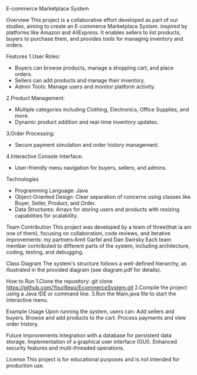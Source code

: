 E-commerce Marketplace System

Overview
This project is a collaborative effort developed as part of our studies, aiming to create an E-commerce Marketplace System.
inspired by platforms like Amazon and AliExpress. It enables sellers to list products, buyers to purchase them, 
and provides tools for managing inventory and orders.

Features
1.User Roles:
 * Buyers can browse products, manage a shopping cart, and place orders.
 * Sellers can add products and manage their inventory.
 * Admin Tools: Manage users and monitor platform activity.

2.Product Management:
 * Multiple categories including Clothing, Electronics, Office Supplies, and more.
 * Dynamic product addition and real-time inventory updates.

3.Order Processing:
 * Secure payment simulation and order history management.

4.Interactive Console Interface:
 * User-friendly menu navigation for buyers, sellers, and admins.

Technologies
 * Programming Language: Java
 * Object-Oriented Design: Clear separation of concerns using classes like Buyer, Seller, Product, and Order.
 * Data Structures: Arrays for storing users and products with resizing capabilities for scalability.

Team Contribution
This project was developed by a team of three(that ia am one of them), focusing on collaboration, code reviews, and iterative improvements:
my partners:Amit Garfel and Dan Swirsky
Each team member contributed to different parts of the system, including architecture, coding, testing, and debugging.

Class Diagram
The system's structure follows a well-defined hierarchy, as illustrated in the provided diagram (see diagram.pdf for details).

How to Run
1.Clone the repository: git clone https://github.com/YourRepo/EcommerceSystem.git
2.Compile the project using a Java IDE or command line.
3.Run the Main.java file to start the interactive menu.

Example Usage
Upon running the system, users can:
Add sellers and buyers.
Browse and add products to the cart.
Process payments and view order history.

Future Improvements
Integration with a database for persistent data storage.
Implementation of a graphical user interface (GUI).
Enhanced security features and multi-threaded operations.

License
This project is for educational purposes and is not intended for production use.
